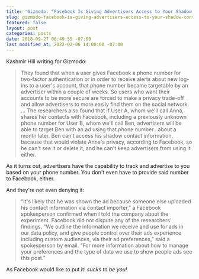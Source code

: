 ```yaml
---
title: 'Gizmodo: “Facebook Is Giving Advertisers Access to Your Shadow Contact Information”'
slug: gizmodo-facebook-is-giving-advertisers-access-to-your-shadow-contact-information
featured: false
layout: post
categories: posts
date: 2018-09-27 06:49:55 -07:00
last_modified_at: 2022-02-06 14:00:00 -07:00
---
```


Kashmir Hill writing for Gizmodo:

>  They found that when a user gives Facebook a phone number for two-factor authentication or in order to receive alerts about new log-ins to a user's account, that phone number became targetable by an advertiser within a couple of weeks. So users who want their accounts to be more secure are forced to make a privacy trade-off and allow advertisers to more easily find them on the social network.
> …
> The researchers also found that if User A, whom we'll call Anna, shares her contacts with Facebook, including a previously unknown phone number for User B, whom we'll call Ben, advertisers will be able to target Ben with an ad using that phone number…about a month later. Ben can't access his shadow contact information, because that would violate Anna's privacy, according to Facebook, so he can't see it or delete it, and he can't keep advertisers from using it either.

As it turns out, advertisers have the capability to track and advertise to you based on your phone number. You don't even have to provide said number to Facebook, either.

And they're not even denying it:

>  “It's likely that he was shown the ad because someone else uploaded his contact information via contact importer,” a Facebook spokesperson confirmed when I told the company about the experiment.
> Facebook did not dispute any of the researchers' findings. “We outline the information we receive and use for ads in our data policy, and give people control over their ads experience including custom audiences, via their ad preferences,” said a spokesperson by email. “For more information about how to manage your preferences and the type of data we use to show people ads see this post.”

As Facebook would like to put it: _sucks to be you!_

